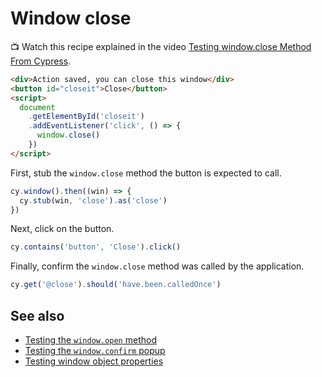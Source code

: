 # Window close

<!-- fiddle Testing the window.close method call -->

📺 Watch this recipe explained in the video [Testing window.close Method From Cypress](https://youtu.be/sdYs0AKx7ng).

```html hide
<div>Action saved, you can close this window</div>
<button id="closeit">Close</button>
<script>
  document
    .getElementById('closeit')
    .addEventListener('click', () => {
      window.close()
    })
</script>
```

First, stub the `window.close` method the button is expected to call.

```js
cy.window().then((win) => {
  cy.stub(win, 'close').as('close')
})
```

Next, click on the button.

```js
cy.contains('button', 'Close').click()
```

Finally, confirm the `window.close` method was called by the application.

```js
cy.get('@close').should('have.been.calledOnce')
```

<!-- fiddle-end -->

## See also

- [Testing the `window.open` method](./window-open.md)
- [Testing the `window.confirm` popup](./window-confirm.md)
- [Testing window object properties](./window-property.md)

